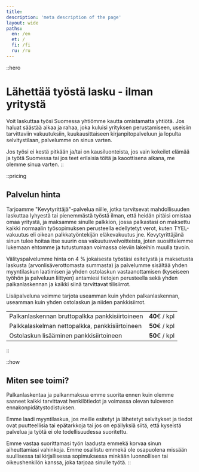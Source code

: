 ```yaml
---
title:
description: 'meta description of the page'
layout: wide
paths:
  en: /en
  et: /
  fi: /fi
  ru: /ru
---
```


::hero
# Lähettää työstä lasku - ilman yritystä

Voit laskuttaa työsi Suomessa yhtiömme kautta omistamatta yhtiötä. Jos haluat säästää aikaa ja rahaa, joka kuluisi yrityksen perustamiseen, useisiin tarvittaviin vakuutuksiin, kuukausittaiseen kirjanpitopalveluun ja lopulta selvitystilaan, palvelumme on sinua varten.

Jos työsi ei kestä pitkään ja/tai on kausiluonteista, jos vain kokeilet elämää ja työtä Suomessa tai jos teet erilaisia töitä ja kaoottisena aikana, me olemme sinua varten.
::

::pricing
## Palvelun hinta

Tarjoamme "Kevytyrittäjä"-palvelua niille, jotka tarvitsevat mahdollisuuden laskuttaa lyhyestä tai pienemmästä työstä ilman, että heidän pitäisi omistaa omaa yritystä, ja maksamme sinulle palkkion, jossa palkastasi on maksettu kaikki normaalin työsopimuksen perusteella edellytetyt verot, kuten TYEL-vakuutus eli oikean palkkatyöntekijän eläkevakuutus jne. Kevytyrittäjänä sinun tulee hoitaa itse suurin osa vakuutusvelvoitteista, joten suosittelemme lukemaan ehtomme ja tutustumaan voimassa oleviin lakeihin muulla tavoin.

Välityspalvelumme hinta on 4 % jokaisesta työstäsi esitetystä ja maksetusta laskusta (arvonlisäverottomasta summasta) ja palvelumme sisältää yhden myyntilaskun laatimisen ja yhden ostolaskun vastaanottamisen (kyseiseen työhön ja palveluun liittyen) antamiesi tietojen perusteella sekä yhden palkanlaskennan ja kaikki siinä tarvittavat tilisiirrot.

Lisäpalveluna voimme tarjota useamman kuin yhden palkanlaskennan, useamman kuin yhden ostolaskun ja niiden pankkisiirrot.

| | |
| --- | --: |
| Palkanlaskennan bruttopalkka pankkisiirtoineen | **40**€ / kpl |
| Palkkalaskelman nettopalkka, pankkisiirtoineen | **50**€ / kpl |
| Ostolaskun lisääminen pankkisiirtoineen | **50**€ / kpl |
::

::how
## Miten see toimi?

Palkanlaskentaa ja palkanmaksua emme suorita ennen kuin olemme saaneet kaikki tarvittavat henkilötiedot ja voimassa olevan tuloveron ennakonpidätystodistuksen.

Emme laadi myyntilaskua, jos meille esitetyt ja lähetetyt selvitykset ja tiedot ovat puutteellisia tai epätarkkoja tai jos on epäilyksiä siitä, että kyseistä palvelua ja työtä ei ole todellisuudessa suoritettu.

Emme vastaa suorittamasi työn laadusta emmekä korvaa sinun aiheuttamiasi vahinkoja.
Emme osallistu emmekä ole osapuolena missään suullisessa tai kirjallisessa sopimuksessa minkään luonnollisen tai oikeushenkilön kanssa, joka tarjoaa sinulle työtä.
::

